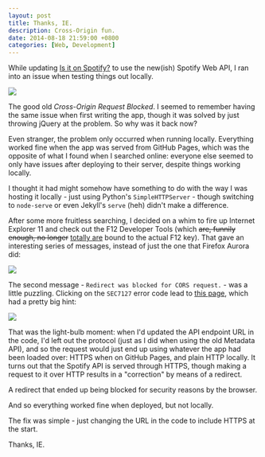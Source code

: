 ```yaml
---
layout: post
title: Thanks, IE.
description: Cross-Origin fun.
date: 2014-08-18 21:59:00 +0800
categories: [Web, Development]
---
```


While updating [Is it on Spotify?](https://jcheng31.github.io/isitonspotify/) to use the new(ish) Spotify Web API, I ran into an issue when testing things out locally.

![](/blog/img/Misc/2014/08/ie-dev-tools-1.png)

The good old *Cross-Origin Request Blocked*. I seemed to remember having the same issue when first writing the app, though it was solved by just throwing jQuery at the problem. So why was it back now?

Even stranger, the problem only occurred when running locally. Everything worked fine when the app was served from GitHub Pages, which was the opposite of what I found when I searched online: everyone else seemed to only have issues after deploying to their server, despite things working locally.

I thought it had might somehow have something to do with the way I was hosting it locally - just using Python's `SimpleHTTPServer` - though switching to `node-serve` or even Jekyll's `serve` (heh) didn't make a difference.

After some more fruitless searching, I decided on a whim to fire up Internet Explorer 11 and check out the F12 Developer Tools (which ~~are, funnily enough, no longer~~ [totally are](https://twitter.com/Ayulin/status/501527510471827456) bound to the actual F12 key). That gave an interesting series of messages, instead of just the one that Firefox Aurora did:

![](/blog/img/Misc/2014/08/ie-dev-tools-2.png)

The second message - `Redirect was blocked for CORS request.` - was a little puzzling. Clicking on the `SEC7127` error code lead to [this page](http://msdn.microsoft.com/en-us/library/ie/dn423949), which had a pretty big hint:

![](/blog/img/Misc/2014/08/ie-dev-tools-3.png)

That was the light-bulb moment: when I'd updated the API endpoint URL in the code, I'd left out the protocol (just as I did when using the old Metadata API), and so the request would just end up using whatever the app had been loaded over: HTTPS when on GitHub Pages, and plain HTTP locally. It turns out that the Spotify API is served through HTTPS, though making a request to it over HTTP results in a "correction" by means of a redirect. 

A redirect that ended up being blocked for security reasons by the browser.

And so everything worked fine when deployed, but not locally.

The fix was simple - just changing the URL in the code to include HTTPS at the start.

Thanks, IE.